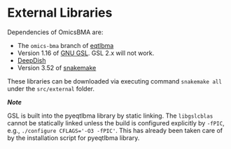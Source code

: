# External Libraries
Dependencies of OmicsBMA are:

*  The `omics-bma` branch of [eqtlbma](https://github.com/gaow/eqtlbma.git)
*  Version 1.16 of [GNU GSL](http://www.gnu.org/software/gsl/). GSL 2.x will not work.
*  [DeepDish](https://github.com/uchicago-cs/deepdish)
*  Version 3.52 of [snakemake](https://bitbucket.org/snakemake/snakemake/wiki/Home)

These libraries can be downloaded via executing command `snakemake all` under the `src/external` folder.

**_Note_**

 GSL is built into the pyeqtlbma library by static linking. The `libgslcblas` cannot be statically linked unless the build is configured explicitly by `-fPIC`, e.g., `./configure CFLAGS='-O3 -fPIC'`. This has already been taken care of by the installation script for pyeqtlbma library.
